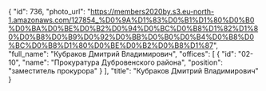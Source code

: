 {
    "id": 736,
    "photo_url": "https://members2020by.s3.eu-north-1.amazonaws.com/127854_%D0%9A%D1%83%D0%B1%D1%80%D0%B0%D0%BA%D0%BE%D0%B2%D0%94%D0%BC%D0%B8%D1%82%D1%80%D0%B8%D0%B9%D0%92%D0%BB%D0%B0%D0%B4%D0%B8%D0%BC%D0%B8%D1%80%D0%BE%D0%B2%D0%B8%D1%87",
    "full_name": "Кубраков Дмитрий Владимирович",
    "offices": [
        {
            "id": "02-10",
            "name": "Прокуратура Дубровенского района",
            "position": "заместитель прокурора"
        }
    ],
    "title": "Кубраков Дмитрий Владимирович"
}